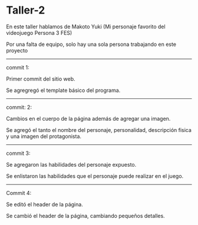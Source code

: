# Taller-2

En este taller hablamos de Makoto Yuki (Mi personaje favorito del videojuego Persona 3 FES)

Por una falta de equipo, solo hay una sola persona trabajando en este proyecto

--------------------------------------------------------------------------------

commit 1:

Primer commit del sitio web.

Se agregregó el template básico del programa.

--------------------------------------------------------------------------------

commit: 2:

Cambios en el cuerpo de la página además de agregar una imagen.

Se agregó el tanto el nombre del personaje, personalidad, descripción fisica y una imagen del protagonista.

--------------------------------------------------------------------------------

commit 3:

Se agregaron las habilidades del personaje expuesto.

Se enlistaron las habilidades que el personaje puede realizar en el juego.

--------------------------------------------------------------------------------

Commit 4:

Se editó el header de la página.

Se cambió el header de la página, cambiando pequeños detalles.